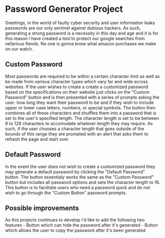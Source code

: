 # Password Generator Project

Greetings, in the world of faulty cyber security and user information leaks passwords are our only sentinel against dubious hackers. As such, generating a strong password is a necessity in this day and age and it is for this reason I have created a tool to protect our google searches from nefarious fiends. No one is gonna know what amazon purchases we make on our watch. 

## Custom Password 

Most passwords are required to be within a certain character limit as well as be made from various character types which vary far and wide across websites. If the user wishes to create a create a customized password based on the specifications on their website just clicks on the "Custom Password" button and is then presented with a series of prompts asking the user: how long they want their password to be and if they wish to include upper or lower case letters, numbers, or special symbols. The button then combines all of these characters and shuffles them into a password that is set to the user's specified length. The character length is set to be between 8 to 128 characters to accomodate whatever length they may require. As such, if the user chooses a character length that goes outside of the bounds of this range they are prompted with an alert that asks them to refresh the page and start over.

## Default Password

In the event the user does not wish to create a customized password they may generate a default password by clicking the "Default Password" button. The button essentialy works the same as the "Custom Password" button but includes all password options and sets the character length to 16. This button is to facilitate users who need a password quick and do not wish to go through the "Custom Button" password prompts.

## Possible improvements

As this projects continues to develop i'd like to add the following two features
    - Button which can hide the password after it's generated
    - Button which allows the user to copy the password after it's been generated
 